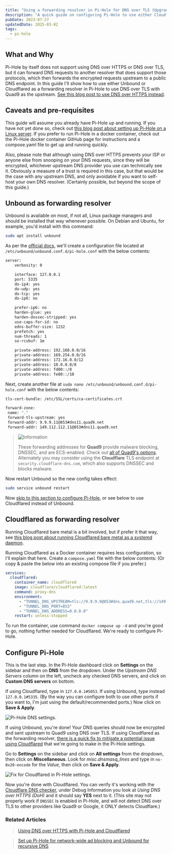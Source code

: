 ```yaml
---
title: "Using a forwarding resolver in Pi-Hole for DNS over TLS (Upgrade Pi-Hole v6)"
description: "A quick guide on configuring Pi-Hole to use either Cloudflared or Unbound as forwarding resolver to Quad9, for encrypted queries using DNS over TLS."
pubDate: 2023-07-27
updatedDate: 2025-03-02
tags:
  - pi-hole
---
```


## What and Why

Pi-Hole by itself does not support using DNS over HTTPS or DNS over TLS, but it can forward DNS requests to another resolver that does support those protocols, which then forwards the encrypted requests upstream to a public DNS endpoint. In this guide I'll show how to use either Unbound or Cloudflared as a forwarding resolver in Pi-Hole to use DNS over TLS with Quad9 as the upstream. <a href="/blog/using-dns-over-https-with-pihole/" target="_blank" data-umami-event="pihole-quad9-dot-related-pihole-doh">See this blog post to use DNS over HTTPS instead</a>.

## Caveats and pre-requisites

This guide will assume you already have Pi-Hole up and running. If you have not yet done so, check out <a href="/blog/set-up-pihole-on-linux" target="_blank" data-umami-event="pihole-quad9-dot-related-setup-pihole">this blog post about setting up Pi-Hole on a Linux server</a>. If you prefer to run Pi-Hole in a docker container, check out the Pi-Hole docker container GitHub page for instructions and a compose.yaml file to get up and running quickly.

Also, please note that although using DNS over HTTPS prevents your ISP or anyone else from snooping on your DNS requests, since they will be encrypted, whichever upstream DNS provider you use can technically see it. Obviously a measure of a trust is required in this case, but that would be the case with any upstream DNS, and only avoidable if you want to self-host your own DNS resolver. (Certainly possible, but beyond the scope of this guide.)

## Unbound as forwarding resolver

Unbound is available on most, if not all, Linux package managers and should be installed that way whenever possible. On Debian and Ubuntu, for example, you'd install with this command:

```bash
sudo apt install unbound
```

As per the <a href="https://docs.pi-hole.net/guides/dns/unbound" target="_blank" data-umami-event="pihole-quad9-dot-pihole-docs">official docs</a>, we'll create a configuration file located at `/etc/unbound/unbound.conf.d/pi-hole.conf` with the below contents:

```bash
server:
    verbosity: 0

    interface: 127.0.0.1
    port: 5335
    do-ip4: yes
    do-udp: yes
    do-tcp: yes
    do-ip6: no

    prefer-ip6: no
    harden-glue: yes
    harden-dnssec-stripped: yes
    use-caps-for-id: no
    edns-buffer-size: 1232
    prefetch: yes
    num-threads: 1
    so-rcvbuf: 1m

    private-address: 192.168.0.0/16
    private-address: 169.254.0.0/16
    private-address: 172.16.0.0/12
    private-address: 10.0.0.0/8
    private-address: fd00::/8
    private-address: fe80::/10
```

Next, create another file at `sudo nano /etc/unbound/unbound.conf.d/pi-hole.conf` with the below contents:

```bash
tls-cert-bundle: /etc/SSL/certs/ca-certificates.crt

forward-zone:
 name: "."
 forward-tls-upstream: yes
 forward-addr: 9.9.9.11@853#dns11.quad9.net
 forward-addr: 149.112.112.11@853#dns11.quad9.net
```

> <img src="/assets/info.svg" class="info" loading="lazy" decoding="async" alt="Information">
>
> These forwarding addresses for **Quad9** provide malware blocking, DNSSEC, and are ECS-enabled. Check out <a href="https://www.quad9.net/service/service-addresses-and-features" target="_blank" data-umami-event="pihole-dot-quad9-addr-feats">all of Quad9's options</a>. Alternately you may consider using the **Cloudflare** TLS endpoint at `security.cloudflare-dns.com`, which also supports DNSSEC and blocks malware.

Now restart Unbound so the new config takes effect:

```bash
sudo service unbound restart
```

Now <a href="#configure-pi-hole">skip to this section to configure Pi-Hole</a>, or see below to use Cloudflared instead of Unbound.

## Cloudflared as forwarding resolver

Running Cloudflared bare metal is a bit involved, but if prefer it that way, see <a href="/blog/using-dns-over-https-with-pihole#install-and-setup-the-cloudflared-daemon" target="_blank" data-umami-event="pihole-quad9-dot-related-pihole-doh">this blog post about running Cloudflared bare metal as a systemd daemon</a>.

Running Cloudflared as a Docker container requires less configuration, so I'll explain that here. Create a `compose.yaml` file with the below contents: (Or copy & paste the below into an existing compose file if you prefer.)

```yaml
services:
  cloudflared:
    container_name: cloudflared
    image: cloudflare/cloudflared:latest
    command: proxy-dns
    environment:
      - "TUNNEL_DNS_UPSTREAM=tls://9.9.9.9@853#dns.quad9.net,tls://149.112.112.112@853#dns.quad9.net"
      - "TUNNEL_DNS_PORT=853"
      - "TUNNEL_DNS_ADDRESS=0.0.0.0"
    restart: unless-stopped
```

To run the container, use command `docker compose up -d` and you're good to go, nothing further needed for Cloudflared. We're ready to configure Pi-Hole.

## Configure Pi-Hole

This is the last step. In the Pi-Hole dashboard click on **Settings** on the sidebar and then on **DNS** from the dropdown. Under the _Upstream DNS Servers_ column on the left, uncheck any checked DNS servers, and click on **Custom DNS servers** on bottom.

If using Cloudflared, type in `127.0.0.1#5053`. If using Unbound, type instead `127.0.0.1#5335`. (By the way you can configure both to use other ports if you want to, I'm just using the default/recommended ports.) Now click on **Save & Apply**.

![Pi-Hole DNS settings.](../../img/blog/cloudflared1.png 'Pi-Hole DNS settings')

If using Unbound, you're done! Your DNS queries should now be encrypted and sent upstream to Quad9 using DNS over TLS. If using Cloudflared as the forwarding resolver, <a href="https://pi-hole.net/blog/2025/02/21/v6-post-release-fixes-and-findings/#page-content:~:text=Issues%20with%20using%20cloudflared%20as%20upstream%20DNS%20server" target="_blank">there is a quick fix to mitigate a potential issue using Cloudflared</a> that we're going to make in the Pi-Hole settings.

Go to **Settings** on the sidebar and click on **All settings** from the dropdown, then click on **Miscellaneous**. Look for *misc.dnsmasq_lines* and type in `no-0x20-encode` for the _Value_, then click on **Save & Apply**.

![Fix for Cloudflared in Pi-Hole settings.](../../img/blog/pihole-cloudflared-fix.png 'Fix for Cloudflared in Pi-Hole settings')

Now you're done with Cloudflared. You can verify it's working with the <a href="https://1.1.1.1/help" target="_blank">Cloudflare DNS checker</a>, under Debug Information you look at _Using DNS over HTTPS (DoH)_ and it should say **YES** next to it. (This site may not properly work if `DNSSEC` is enabled in Pi-Hole, and will not detect DNS over TLS to other providers like Quad9 or Google, it ONLY detects Cloudflare.)

### Related Articles

> <a href="/blog/using-dns-over-https-with-pihole/" target="_blank" data-umami-event="pihole-quad9-dot-related-pihole-doh">Using DNS over HTTPS with Pi-Hole and Cloudflared</a>

> <a href="/blog/set-up-pihole-on-linux" target="_blank" data-umami-event="pihole-quad9-dot-related-setup-pihole">Set up Pi-Hole for network-wide ad blocking and Unbound for recursive DNS</a>
